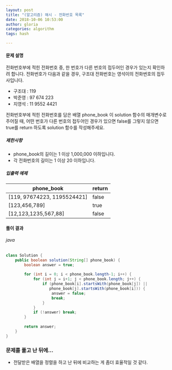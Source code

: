 ```yaml
---
layout: post
title: "(알고리즘) 해시 - 전화번호 목록"
date: 2018-10-06 10:53:00
author: gloria
categories: algorithm
tags: hash

---
```




#### 문제 설명

전화번호부에 적힌 전화번호 중, 한 번호가 다른 번호의 접두어인 경우가 있는지 확인하려 합니다.
전화번호가 다음과 같을 경우, 구조대 전화번호는 영석이의 전화번호의 접두사입니다.

- 구조대 : 119
- 박준영 : 97 674 223
- 지영석 : 11 9552 4421

전화번호부에 적힌 전화번호를 담은 배열 phone_book 이 solution 함수의 매개변수로 주어질 때, 어떤 번호가 다른 번호의 접두어인 경우가 있으면 false를 그렇지 않으면 true를 return 하도록 solution 함수를 작성해주세요.

##### 제한사항

- phone_book의 길이는 1 이상 1,000,000 이하입니다.
- 각 전화번호의 길이는 1 이상 20 이하입니다.



##### 입출력 예제

| phone_book                  | return |
| --------------------------- | ------ |
| [119, 97674223, 1195524421] | false  |
| [123,456,789]               | true   |
| [12,123,1235,567,88]        | false  |



#### 풀이 결과

###### java

```java
class Solution {
    public boolean solution(String[] phone_book) {
        boolean answer = true;
        
        for (int i = 0; i < phone_book.length-1; i++) {
            for (int j = i+1; j < phone_book.length; j++) {
                if (phone_book[i].startsWith(phone_book[j]) ||
                   phone_book[j].startsWith(phone_book[i])) {
                    answer = false;
                    break;
                }
            }
            if (!answer) break;
        }
        
        return answer;
    }
}
```



### 문제를 풀고 난 뒤에...

- 전달받은 배열을 정렬을 하고 난 뒤에 비교하는 게 좀더 효율적일 것 같다.


